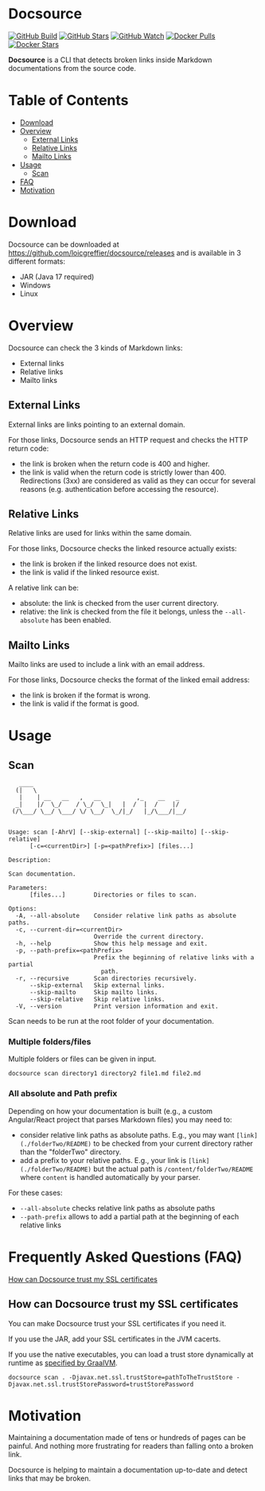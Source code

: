 # Docsource

[![GitHub Build](https://img.shields.io/github/actions/workflow/status/loicgreffier/docsource/continuous_integration.yml?branch=main&logo=github&style=for-the-badge)](https://github.com/loicgreffier/docsource/actions/workflows/continuous_integration.yml)
[![GitHub Stars](https://img.shields.io/github/stars/loicgreffier/docsource?logo=github&style=for-the-badge)](https://github.com/loicgreffier/docsource)
[![GitHub Watch](https://img.shields.io/github/watchers/loicgreffier/docsource?logo=github&style=for-the-badge)](https://github.com/loicgreffier/docsource)
[![Docker Pulls](https://img.shields.io/docker/pulls/loicgreffier/docsource?label=Pulls&logo=docker&style=for-the-badge)](https://hub.docker.com/r/loicgreffier/docsource/tags)
[![Docker Stars](https://img.shields.io/docker/stars/loicgreffier/docsource?label=Stars&logo=docker&style=for-the-badge)](https://hub.docker.com/r/loicgreffier/docsource)

**Docsource** is a CLI that detects broken links inside Markdown documentations from the source code.

# Table of Contents

* [Download](#download)
* [Overview](#overview)
  * [External Links](#external-links)
  * [Relative Links](#relative-links)
  * [Mailto Links](#mailto-links)
* [Usage](#usage)
  * [Scan](#scan)
* [FAQ](#frequently-asked-questions-faq)
* [Motivation](#motivation)

# Download

Docsource can be downloaded at https://github.com/loicgreffier/docsource/releases and is available in 3 different formats:
- JAR (Java 17 required)
- Windows
- Linux

# Overview

Docsource can check the 3 kinds of Markdown links:
- External links
- Relative links
- Mailto links

## External Links

External links are links pointing to an external domain.

For those links, Docsource sends an HTTP request and checks the HTTP return code:
- the link is broken when the return code is 400 and higher.
- the link is valid when the return code is strictly lower than 400.
Redirections (3xx) are considered as valid as they can occur for several reasons (e.g. authentication before accessing the resource).

## Relative Links

Relative links are used for links within the same domain.

For those links, Docsource checks the linked resource actually exists:
- the link is broken if the linked resource does not exist.
- the link is valid if the linked resource exist.

A relative link can be:
- absolute: the link is checked from the user current directory.
- relative: the link is checked from the file it belongs, unless the `--all-absolute` has been enabled.

## Mailto Links

Mailto links are used to include a link with an email address.

For those links, Docsource checks the format of the linked email address:
- the link is broken if the format is wrong.
- the link is valid if the format is good.

# Usage

## Scan 

```console
   ____
  (|   \
   |    | __   __   ,   __          ,_    __   _
  _|    |/  \_/    / \_/  \_|   |  /  |  /    |/
 (/\___/ \__/ \___/ \/ \__/  \_/|_/   |_/\___/|__/


Usage: scan [-AhrV] [--skip-external] [--skip-mailto] [--skip-relative]
      [-c=<currentDir>] [-p=<pathPrefix>] [files...]

Description:

Scan documentation.

Parameters:
      [files...]        Directories or files to scan.

Options:
  -A, --all-absolute    Consider relative link paths as absolute paths.
  -c, --current-dir=<currentDir>
                        Override the current directory.
  -h, --help            Show this help message and exit.
  -p, --path-prefix=<pathPrefix>
                        Prefix the beginning of relative links with a partial
                          path.
  -r, --recursive       Scan directories recursively.
      --skip-external   Skip external links.
      --skip-mailto     Skip mailto links.
      --skip-relative   Skip relative links.
  -V, --version         Print version information and exit.
```

Scan needs to be run at the root folder of your documentation.

### Multiple folders/files

Multiple folders or files can be given in input.

```console
docsource scan directory1 directory2 file1.md file2.md
```

### All absolute and Path prefix

Depending on how your documentation is built (e.g., a custom Angular/React project that parses Markdown files) you may need to:
- consider relative link paths as absolute paths. 
E.g., you may want `[link](./folderTwo/README)` to be checked from your current directory rather than the "folderTwo" directory.
- add a prefix to your relative paths. 
E.g., your link is `[link](./folderTwo/README)` but the actual path is `/content/folderTwo/README` where `content` is handled automatically by your parser.

For these cases:
- `--all-absolute` checks relative link paths as absolute paths
- `--path-prefix` allows to add a partial path at the beginning of each relative links

# Frequently Asked Questions (FAQ)

[How can Docsource trust my SSL certificates](#how-can-docsource-trust-my-ssl-certificates)

## How can Docsource trust my SSL certificates

You can make Docsource trust your SSL certificates if you need it.

If you use the JAR, add your SSL certificates in the JVM cacerts.

If you use the native executables, you can load a trust store dynamically at runtime as [specified by GraalVM](https://www.graalvm.org/22.1/reference-manual/native-image/CertificateManagement/).

```console
docsource scan . -Djavax.net.ssl.trustStore=pathToTheTrustStore -Djavax.net.ssl.trustStorePassword=trustStorePassword
```

# Motivation

Maintaining a documentation made of tens or hundreds of pages can be painful. 
And nothing more frustrating for readers than falling onto a broken link.

Docsource is helping to maintain a documentation up-to-date and detect links that may be broken.
